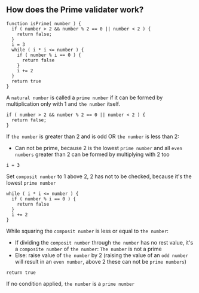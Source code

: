 ## How does the Prime validater work?
```
function isPrime( number ) {
  if ( number > 2 && number % 2 == 0 || number < 2 ) {
    return false;
  }
  i = 3
  while ( i * i <= number ) {
    if ( number % i == 0 ) {
      return false
    }
    i += 2
  }
  return true
}
```
A `natural number` is called a `prime number` if it can be formed by multiplication only with 1 and `the number` itself.
```
if ( number > 2 && number % 2 == 0 || number < 2 ) {
  return false;
}
```
If `the number` is greater than 2 and is odd OR `the number` is less than 2:
- Can not be prime, because 2 is the lowest `prime number` and all `even numbers` greater than 2 can be formed by multiplying with 2 too
```
i = 3
```
Set `composit number` to 1 above 2, 2 has not to be checked, because it's the lowest `prime number`
```
while ( i * i <= number ) {
  if ( number % i == 0 ) {
    return false
  }
  i += 2
}
```
While squaring the `composit number` is less or equal to `the number`:
- If dividing the `composit number` through `the number` has no rest value, it's a `composite number` of `the number`:
    `The number` is not a prime
- Else:
    raise value of `the number` by 2 (raising the value of an `odd number` will result in an `even number`, above 2 these can not be `prime numbers`)
```
return true
```
If no condition applied, `the number` is a `prime number`
